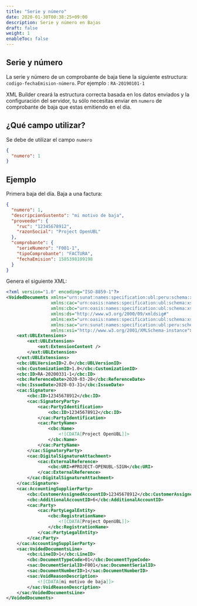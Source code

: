 ```yaml
---
title: "Serie y número"
date: 2020-01-30T00:38:25+09:00
description: Serie y número en Bajas
draft: false
weight: 1
enableToc: false
---
```


## Serie y número

La serie y número de un comprobante de baja tiene la siguiente estructura: `codigo-fechaEmision-número`. Por ejemplo : `RA-20190101-1`

XML Builder creará la estructura correcta basada en los datos enviados y la configuración del servidor, tu sólo necesitas enviar en `numero` de comprobante de baja que estas emitiendo en el dia.

## ¿Qué campo utilizar?

Se debe de utilizar el campo `numero`

```json
{
  "numero": 1
}
```

## Ejemplo

Primera baja del día. Baja a una factura:

```json
{
  "numero": 1,
  "descripcionSustento": "mi motivo de baja",
  "proveedor": {
    "ruc": "12345678912",
    "razonSocial": "Project OpenUBL"
  },
  "comprobante": {
    "serieNumero": "F001-1",
    "tipoComprobante": "FACTURA",
    "fechaEmision": 1585398109198
  }
}
```

Genera el siguiente XML:

```xml
<?xml version="1.0" encoding="ISO-8859-1"?>
<VoidedDocuments xmlns="urn:sunat:names:specification:ubl:peru:schema:xsd:VoidedDocuments-1"
                 xmlns:cac="urn:oasis:names:specification:ubl:schema:xsd:CommonAggregateComponents-2"
                 xmlns:cbc="urn:oasis:names:specification:ubl:schema:xsd:CommonBasicComponents-2"
                 xmlns:ds="http://www.w3.org/2000/09/xmldsig#"
                 xmlns:ext="urn:oasis:names:specification:ubl:schema:xsd:CommonExtensionComponents-2"
                 xmlns:sac="urn:sunat:names:specification:ubl:peru:schema:xsd:SunatAggregateComponents-1"
                 xmlns:xsi="http://www.w3.org/2001/XMLSchema-instance">
    <ext:UBLExtensions>
        <ext:UBLExtension>
            <ext:ExtensionContent />
        </ext:UBLExtension>
    </ext:UBLExtensions>
    <cbc:UBLVersionID>2.0</cbc:UBLVersionID>
    <cbc:CustomizationID>1.0</cbc:CustomizationID>
    <cbc:ID>RA-20200331-1</cbc:ID>
    <cbc:ReferenceDate>2020-03-28</cbc:ReferenceDate>
    <cbc:IssueDate>2020-03-31</cbc:IssueDate>
    <cac:Signature>
        <cbc:ID>12345678912</cbc:ID>
        <cac:SignatoryParty>
            <cac:PartyIdentification>
                <cbc:ID>12345678912</cbc:ID>
            </cac:PartyIdentification>
            <cac:PartyName>
                <cbc:Name>
                    <![CDATA[Project OpenUBL]]>
                </cbc:Name>
            </cac:PartyName>
        </cac:SignatoryParty>
        <cac:DigitalSignatureAttachment>
            <cac:ExternalReference>
                <cbc:URI>#PROJECT-OPENUBL-SIGN</cbc:URI>
            </cac:ExternalReference>
        </cac:DigitalSignatureAttachment>
    </cac:Signature>
    <cac:AccountingSupplierParty>
        <cbc:CustomerAssignedAccountID>12345678912</cbc:CustomerAssignedAccountID>
        <cbc:AdditionalAccountID>6</cbc:AdditionalAccountID>
        <cac:Party>
            <cac:PartyLegalEntity>
                <cbc:RegistrationName>
                    <![CDATA[Project OpenUBL]]>
                </cbc:RegistrationName>
            </cac:PartyLegalEntity>
        </cac:Party>
    </cac:AccountingSupplierParty>
    <sac:VoidedDocumentsLine>
        <cbc:LineID>1</cbc:LineID>
        <cbc:DocumentTypeCode>01</cbc:DocumentTypeCode>
        <sac:DocumentSerialID>F001</sac:DocumentSerialID>
        <sac:DocumentNumberID>1</sac:DocumentNumberID>
        <sac:VoidReasonDescription>
            <![CDATA[mi motivo de baja]]>
        </sac:VoidReasonDescription>
    </sac:VoidedDocumentsLine>
</VoidedDocuments>
```
